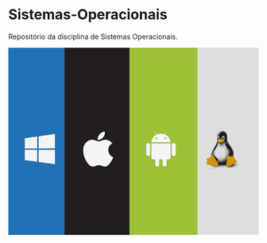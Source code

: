 # Sistemas-Operacionais
Repositório da disciplina de Sistemas Operacionais.

![](sistemas-operacionais.png)
